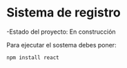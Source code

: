 <h1>Sistema de registro</h1>

-Estado del proyecto: En construcción

Para ejecutar el sostema debes poner:

```npm install react```
